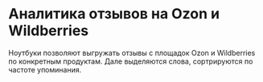# Аналитика отзывов на Ozon и Wildberries
Ноутбуки позволяют выгружать отзывы с площадок Ozon и Wildberries по конкретным продуктам.
Дале выделяются слова, сортрируются по частоте упоминания.
